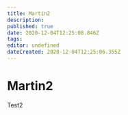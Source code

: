 ```yaml
---
title: Martin2
description: 
published: true
date: 2020-12-04T12:25:08.846Z
tags: 
editor: undefined
dateCreated: 2020-12-04T12:25:06.355Z
---
```


# Martin2

Test2
